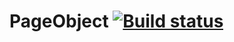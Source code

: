 # PageObject [![Build status](https://ci.appveyor.com/api/projects/status/pux3ox9mw2kcg7fd?svg=true)](https://ci.appveyor.com/project/Purpurova-k/pageobject)
